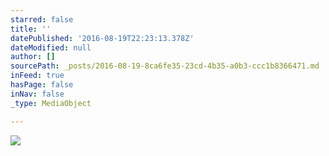 ```yaml
---
starred: false
title: ''
datePublished: '2016-08-19T22:23:13.378Z'
dateModified: null
author: []
sourcePath: _posts/2016-08-19-8ca6fe35-23cd-4b35-a0b3-ccc1b8366471.md
inFeed: true
hasPage: false
inNav: false
_type: MediaObject

---
```

![](https://the-grid-user-content.s3-us-west-2.amazonaws.com/a3ceda73-9b82-426f-82d9-f43844375ec3.jpg)